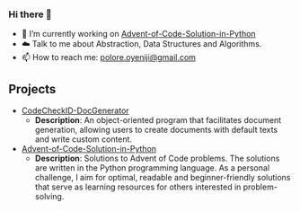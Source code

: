 ### Hi there 👋

- 🔭 I’m currently working on [Advent-of-Code-Solution-in-Python](https://github.com/poloreoyeniji/Advent-of-Code-Solution-in-Python)
- ☁️ Talk to me about Abstraction, Data Structures and Algorithms.
- 📫 How to reach me: polore.oyeniji@gmail.com


## Projects
- [CodeCheckID-DocGenerator](https://github.com/poloreoyeniji/CodeCheckID-DocGenerator)
  - **Description**: An object-oriented program that facilitates document generation, allowing users to create documents with default texts and write custom content.
- [Advent-of-Code-Solution-in-Python](https://github.com/poloreoyeniji/Advent-of-Code-Solution-in-Python)
  - **Description**: Solutions to Advent of Code problems. The solutions are written in the Python programming language. As a personal challenge, I aim for optimal, readable and beginner-friendly solutions that serve as learning resources for others interested in problem-solving.    

